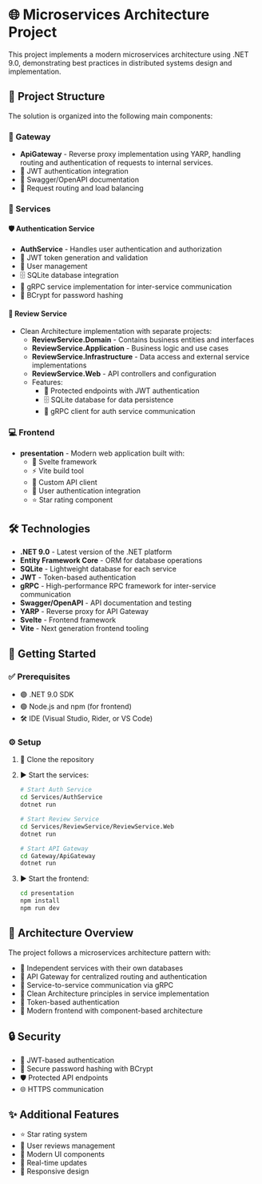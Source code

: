 # 🌐 Microservices Architecture Project

This project implements a modern microservices architecture using .NET 9.0, demonstrating best practices in distributed systems design and implementation.

## 🧱 Project Structure

The solution is organized into the following main components:

### 🚪 Gateway
- **ApiGateway** - Reverse proxy implementation using YARP, handling routing and authentication of requests to internal services.
- 🔐 JWT authentication integration
- 📄 Swagger/OpenAPI documentation
- 🔁 Request routing and load balancing

### 🧩 Services

#### 🛡️ Authentication Service
- **AuthService** - Handles user authentication and authorization
- 🔑 JWT token generation and validation
- 👤 User management
- 🗄️ SQLite database integration
- 🔗 gRPC service implementation for inter-service communication
- 🧂 BCrypt for password hashing

#### 📝 Review Service
- Clean Architecture implementation with separate projects:
  - **ReviewService.Domain** - Contains business entities and interfaces
  - **ReviewService.Application** - Business logic and use cases
  - **ReviewService.Infrastructure** - Data access and external service implementations
  - **ReviewService.Web** - API controllers and configuration
  - Features:
    - 🔐 Protected endpoints with JWT authentication
    - 🗄️ SQLite database for data persistence
    - 📡 gRPC client for auth service communication

### 💻 Frontend
- **presentation** - Modern web application built with:
  - 🧬 Svelte framework
  - ⚡ Vite build tool
  - 🔧 Custom API client
  - 👥 User authentication integration
  - ⭐ Star rating component

## 🛠️ Technologies

- **.NET 9.0** - Latest version of the .NET platform
- **Entity Framework Core** - ORM for database operations
- **SQLite** - Lightweight database for each service
- **JWT** - Token-based authentication
- **gRPC** - High-performance RPC framework for inter-service communication
- **Swagger/OpenAPI** - API documentation and testing
- **YARP** - Reverse proxy for API Gateway
- **Svelte** - Frontend framework
- **Vite** - Next generation frontend tooling

## 🚀 Getting Started

### ✅ Prerequisites

- 🟣 .NET 9.0 SDK
- 🟢 Node.js and npm (for frontend)
- 🛠️ IDE (Visual Studio, Rider, or VS Code)

### ⚙️ Setup

1. 🧬 Clone the repository
2. ▶️ Start the services:
   ```bash
   # Start Auth Service
   cd Services/AuthService
   dotnet run

   # Start Review Service
   cd Services/ReviewService/ReviewService.Web
   dotnet run

   # Start API Gateway
   cd Gateway/ApiGateway
   dotnet run
   ```

3. ▶️ Start the frontend:
   ```bash
   cd presentation
   npm install
   npm run dev
   ```

## 🧭 Architecture Overview

The project follows a microservices architecture pattern with:

- 🧱 Independent services with their own databases
- 🔀 API Gateway for centralized routing and authentication
- 🔄 Service-to-service communication via gRPC
- 🧼 Clean Architecture principles in service implementation
- 🔐 Token-based authentication
- 🧩 Modern frontend with component-based architecture

## 🔒 Security

- 🔐 JWT-based authentication
- 🧂 Secure password hashing with BCrypt
- 🛡️ Protected API endpoints
- 🌐 HTTPS communication

## ✨ Additional Features

- ⭐ Star rating system
- 📝 User reviews management
- 🎨 Modern UI components
- 🔄 Real-time updates
- 📱 Responsive design